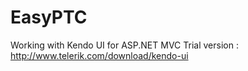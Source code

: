 EasyPTC
=======
Working with Kendo UI for ASP.NET MVC Trial version : http://www.telerik.com/download/kendo-ui

